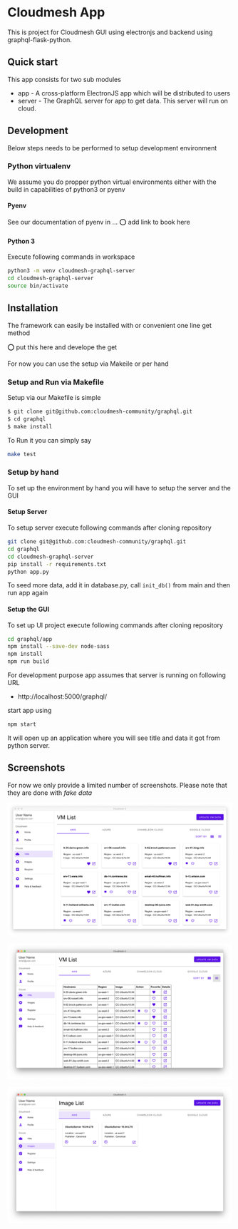 # Cloudmesh App #

This is project for Cloudmesh GUI using electronjs and backend using graphql-flask-python.

## Quick start

This app consists for two sub modules

* app - A cross-platform ElectronJS app which will be distributed to users
* server - The GraphQL server for app to get data. This server will run on cloud.

## Development

Below steps needs to be performed to setup development environment

### Python virtualenv

We assume you do propper python virtual environments either with the build in capabilities of python3 or pyenv

#### Pyenv

See our documentation of pyenv in ... :o: add link to book here

#### Python 3 

Execute following commands in workspace

```bash
python3 -m venv cloudmesh-graphql-server
cd cloudmesh-graphql-server
source bin/activate
```

## Installation

The framework can easily be installed with or convenient one line get method

:o: put this here and develope the get

For now you can use the setup via Makeile or per hand

### Setup and Run via Makefile

Setup via our Makefile is simple 

```bash
$ git clone git@github.com:cloudmesh-community/graphql.git
$ cd graphql
$ make install
```

To Run it you can simply say

```bash
make test
```


### Setup by hand

To set up the environment by hand you will have to setup the server and the GUI

#### Setup Server

To setup server execute following commands after cloning repository

```bash
git clone git@github.com:cloudmesh-community/graphql.git
cd graphql
cd cloudmesh-graphql-server
pip install -r requirements.txt
python app.py
```

To seed more data, add it in database.py, call `init_db()` from main and then run app again

#### Setup the GUI

To set up UI project execute following commands after cloning repository

```bash
cd graphql/app
npm install --save-dev node-sass
npm install
npm run build
```

For development purpose app assumes that server is running on following URL

* http://localhost:5000/graphql/

start app using

```bash
npm start
```

It will open up an application where you will see title and data it got from python server.


## Screenshots

For now we only provide a limited number of screenshots. Please note that they are done with *fake data*

![The virtual machines as tiles](images/dashboard1.png)

![The virtual machines as list](images/dashboard2.png)

![The virtual machine images as tiles](images/dashboard-images.png)


	
